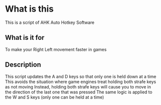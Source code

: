 # What is this
This is a script of AHK Auto Hotkey Software
## What is it for
To make your Right Left movement faster in games
## Description
This script updates the A and D keys so that only one is held down at a time
This avoids the situation where game engines treat holding both strafe keys as not moving
Instead, holding both strafe keys will cause you to move in the direction of the last one that was pressed
The same logic is applied to the W and S keys (only one can be held at a time)
